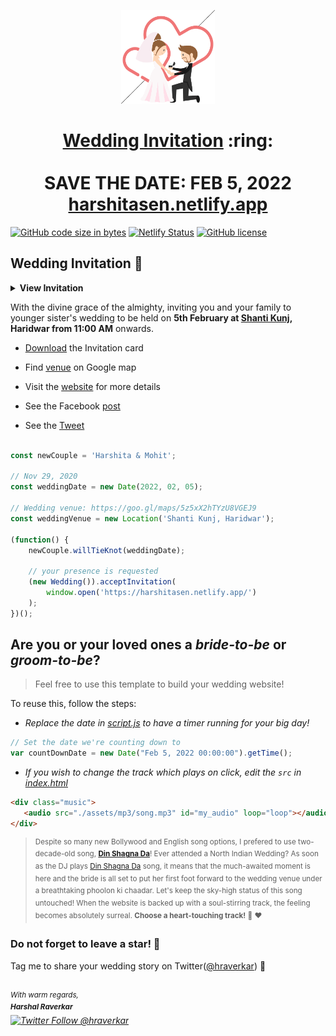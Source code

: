 
<p align="center"><a href="https://harshitasen.netlify.app/"><img src="./assets/wedding.gif" width="150px" height="150px"/></a></p>
<h1 align="center"><a href="https://harshitasen.netlify.app/">Wedding Invitation</a> :ring: <br> <br> SAVE THE DATE: FEB 5, 2022 <br> <a href="https://harshitasen.netlify.app/">harshitasen.netlify.app</a></h1>

[![GitHub code size in bytes](https://img.shields.io/github/languages/code-size/vinitshahdeo/Wedding-Invitation?logo=github)](https://sonali.netlify.app/) [![Netlify Status](https://api.netlify.com/api/v1/badges/e945f101-f434-45e6-8c33-df855c6b2082/deploy-status)](https://app.netlify.com/sites/sonali/deploys) [![GitHub license](https://img.shields.io/github/license/vinitshahdeo/Wedding-Invitation?logo=github)](https://github.com/vinitshahdeo/Wedding-Invitation)

## Wedding Invitation :ring:

<details>
  <summary><strong>View Invitation</strong></summary>
  <a href="https://harshitasen.netlify.app/"><img src="./assets/img/Harshita.jpeg" /></a>
</details>

With the divine grace of the almighty,
inviting you and your family to younger sister's wedding to be held on **5th February at [Shanti Kunj](https://goo.gl/maps/RwUYVzq8Kk14B7KC8), Haridwar from 11:00 AM** onwards.

- [Download](https://github.com/hraverkar/resume/raw/master/Harshita.pdf) the Invitation card

- Find [venue](https://goo.gl/maps/RwUYVzq8Kk14B7KC8) on Google map

- Visit the [website](https://harshitasen.netlify.app/) for more details

- See the Facebook [post](https://www.facebook.com/hraverkar)

- See the [Tweet](https://twitter.com/hraverkar/status/1328570280705482752)

```js

const newCouple = 'Harshita & Mohit';

// Nov 29, 2020
const weddingDate = new Date(2022, 02, 05);

// Wedding venue: https://goo.gl/maps/5z5xX2hTYzU8VGEJ9
const weddingVenue = new Location('Shanti Kunj, Haridwar');

(function() {
    newCouple.willTieKnot(weddingDate);

    // your presence is requested
    (new Wedding()).acceptInvitation(
        window.open('https://harshitasen.netlify.app/')
    );
})();


```

## Are you or your loved ones a *bride-to-be* or *groom-to-be*? 
> Feel free to use this template to build your wedding website!

To reuse this, follow the steps:

- *Replace the date in [script.js](https://github.com/vinitshahdeo/Wedding-Invitation/blob/master/js/script.js#L29) to have a timer running for your big day!*

```js
// Set the date we're counting down to
var countDownDate = new Date("Feb 5, 2022 00:00:00").getTime();
```

- *If you wish to change the track which plays on click, edit the `src` in [index.html](https://github.com/vinitshahdeo/Wedding-Invitation/blob/760c4aa437115fc365f5cb86a4b428b0e292b5ba/index.html#L69)*

```html
<div class="music">
   <audio src="./assets/mp3/song.mp3" id="my_audio" loop="loop"></audio> 
</div>
```

> <sup>Despite so many new Bollywood and English song options, I prefered to use two-decade-old song, **[Din Shagna Da](https://youtu.be/X0MDALpV29s)**! Ever attended a North Indian Wedding? As soon as the DJ plays [Din Shagna Da](https://youtu.be/Mj4eK5YViCs) song, it means that the much-awaited moment is here and the bride is all set to put her first foot forward to the wedding venue under a breathtaking phoolon ki chaadar. Let's keep the sky-high status of this song untouched! When the website is backed up with a soul-stirring track, the feeling becomes absolutely surreal. **Choose a heart-touching track!** :musical_note: :heart: </sup>


### Do not forget to leave a star! :hugs:

Tag me to share your wedding story on Twitter([@hraverkar](https://twitter.com/hraverkar)) :yellow_heart:

<br><sup><i>With warm regards,<br>
**Harshal Raverkar**<i></sup><br>
[![Twitter Follow @hraverkar](https://img.shields.io/twitter/follow/hraverkar?style=social)](https://twitter.com/hraverkar)
